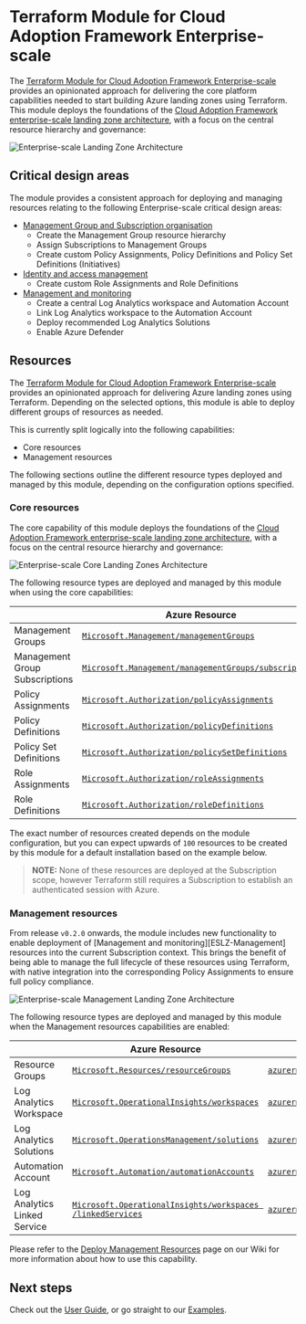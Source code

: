 # Terraform Module for Cloud Adoption Framework Enterprise-scale

The [Terraform Module for Cloud Adoption Framework Enterprise-scale][terraform-registry-caf-enterprise-scale] provides an opinionated approach for delivering the core platform capabilities needed to start building Azure landing zones using Terraform. This module deploys the foundations of the [Cloud Adoption Framework enterprise-scale landing zone architecture][ESLZ-Architecture], with a focus on the central resource hierarchy and governance:

![Enterprise-scale Landing Zone Architecture][TFAES-Overview]

## Critical design areas

The module provides a consistent approach for deploying and managing resources relating to the following Enterprise-scale critical design areas:

- [Management Group and Subscription organisation][management-group-and-subscription-organization]
  - Create the Management Group resource hierarchy
  - Assign Subscriptions to Management Groups
  - Create custom Policy Assignments, Policy Definitions and Policy Set Definitions (Initiatives)
- [Identity and access management][identity-and-access-management]
  - Create custom Role Assignments and Role Definitions
- [Management and monitoring][management-and-monitoring]
  - Create a central Log Analytics workspace and Automation Account
  - Link Log Analytics workspace to the Automation Account
  - Deploy recommended Log Analytics Solutions
  - Enable Azure Defender

## Resources

The [Terraform Module for Cloud Adoption Framework Enterprise-scale][terraform-registry-caf-enterprise-scale] provides an opinionated approach for delivering Azure landing zones using Terraform.
Depending on the selected options, this module is able to deploy different groups of resources as needed.

This is currently split logically into the following capabilities:

- Core resources
- Management resources

The following sections outline the different resource types deployed and managed by this module, depending on the configuration options specified.

### Core resources

The core capability of this module deploys the foundations of the [Cloud Adoption Framework enterprise-scale landing zone architecture][ESLZ-Architecture], with a focus on the central resource hierarchy and governance:

![Enterprise-scale Core Landing Zones Architecture][TFAES-Overview]

The following resource types are deployed and managed by this module when using the core capabilities:

|     | Azure Resource | Terraform Resource |
| --- | -------------- | ------------------ |
| Management Groups | [`Microsoft.Management/managementGroups`][arm_management_group] | [`azurerm_management_group`][azurerm_management_group] |
| Management Group Subscriptions | [`Microsoft.Management/managementGroups/subscriptions`][arm_management_group_subscriptions] | [`azurerm_management_group`][azurerm_management_group] |
| Policy Assignments | [`Microsoft.Authorization/policyAssignments`][arm_policy_assignment] | [`azurerm_policy_assignment`][azurerm_policy_assignment] |
| Policy Definitions | [`Microsoft.Authorization/policyDefinitions`][arm_policy_definition] | [`azurerm_policy_definition`][azurerm_policy_definition] |
| Policy Set Definitions | [`Microsoft.Authorization/policySetDefinitions`][arm_policy_set_definition] | [`azurerm_policy_set_definition`][azurerm_policy_set_definition] |
| Role Assignments | [`Microsoft.Authorization/roleAssignments`][arm_role_assignment] | [`azurerm_role_assignment`][azurerm_role_assignment] |
| Role Definitions | [`Microsoft.Authorization/roleDefinitions`][arm_role_definition] | [`azurerm_role_definition`][azurerm_role_definition] |

The exact number of resources created depends on the module configuration, but you can expect upwards of `100` resources to be created by this module for a default installation based on the example below.

> **NOTE:** None of these resources are deployed at the Subscription scope, however Terraform still requires a Subscription to establish an authenticated session with Azure.

### Management resources

From release `v0.2.0` onwards, the module includes new functionality to enable deployment of [Management and monitoring][ESLZ-Management] resources into the current Subscription context.
This brings the benefit of being able to manage the full lifecycle of these resources using Terraform, with native integration into the corresponding Policy Assignments to ensure full policy compliance.

![Enterprise-scale Management Landing Zone Architecture][TFAES-Management]

The following resource types are deployed and managed by this module when the Management resources capabilities are enabled:

|     | Azure Resource | Terraform Resource |
| --- | -------------- | ------------------ |
| Resource Groups | [`Microsoft.Resources/resourceGroups`][arm_resource_group] | [`azurerm_resource_group`][azurerm_resource_group] |
| Log Analytics Workspace | [`Microsoft.OperationalInsights/workspaces`][arm_log_analytics_workspace] | [`azurerm_log_analytics_workspace`][azurerm_log_analytics_workspace] |
| Log Analytics Solutions | [`Microsoft.OperationsManagement/solutions`][arm_log_analytics_solution] | [`azurerm_log_analytics_solution`][azurerm_log_analytics_solution] |
| Automation Account | [`Microsoft.Automation/automationAccounts`][arm_automation_account] | [`azurerm_automation_account`][azurerm_automation_account] |
| Log Analytics Linked Service | [`Microsoft.OperationalInsights/workspaces /linkedServices`][arm_log_analytics_linked_service] | [`azurerm_log_analytics_linked_service`][azurerm_log_analytics_linked_service] |

Please refer to the [Deploy Management Resources](./%5BUser-Guide%5D-Deploy-Management-Resources) page on our Wiki for more information about how to use this capability.

## Next steps

Check out the [User Guide](./User-Guide), or go straight to our [Examples](./Examples).

 [//]: # (*****************************)
 [//]: # (INSERT IMAGE REFERENCES BELOW)
 [//]: # (*****************************)

[TFAES-Overview]: https://github.com/Azure/terraform-azurerm-caf-enterprise-scale/wiki/media/terraform-caf-enterprise-scale-overview.png "Diagram showing the Cloud Adoption Framework Enterprise-scale Landing Zone architecture deployed by this module."
[TFAES-Management]: https://github.com/Azure/terraform-azurerm-caf-enterprise-scale/wiki/media/terraform-caf-enterprise-scale-management.png "Diagram showing the Management resources for Cloud Adoption Framework Enterprise-scale Landing Zone architecture deployed by this module."

 [//]: # (************************)
 [//]: # (INSERT LINK LABELS BELOW)
 [//]: # (************************)

[ESLZ-Architecture]: https://docs.microsoft.com/en-us/azure/cloud-adoption-framework/ready/enterprise-scale/architecture "Enterprise-scale Reference Architecture"
[terraform-registry-caf-enterprise-scale]: https://registry.terraform.io/modules/Azure/caf-enterprise-scale/azurerm/latest "Terraform Registry: Terraform Module for Cloud Adoption Framework Enterprise-scale"
[management-group-and-subscription-organization]: https://docs.microsoft.com/en-us/azure/cloud-adoption-framework/ready/enterprise-scale/management-group-and-subscription-organization "Cloud Adoption Framework: Management group and subscription organization"
[identity-and-access-management]: https://docs.microsoft.com/en-us/azure/cloud-adoption-framework/ready/enterprise-scale/identity-and-access-management "Cloud Adoption Framework: Identity and access management"
[management-and-monitoring]: https://docs.microsoft.com/en-us/azure/cloud-adoption-framework/ready/enterprise-scale/management-and-monitoring "Cloud Adoption Framework: Management and monitoring"

[arm_management_group]:               https://docs.microsoft.com/en-us/azure/templates/microsoft.management/managementgroups
[arm_management_group_subscriptions]: https://docs.microsoft.com/en-us/azure/templates/microsoft.management/managementgroups/subscriptions
[arm_policy_assignment]:              https://docs.microsoft.com/en-us/azure/templates/microsoft.authorization/policyassignments
[arm_policy_definition]:              https://docs.microsoft.com/en-us/azure/templates/microsoft.authorization/policydefinitions
[arm_policy_set_definition]:          https://docs.microsoft.com/en-us/azure/templates/microsoft.authorization/policysetdefinitions
[arm_role_assignment]:                https://docs.microsoft.com/en-us/azure/templates/microsoft.authorization/roleassignments
[arm_role_definition]:                https://docs.microsoft.com/en-us/azure/templates/microsoft.authorization/roledefinitions
[arm_resource_group]:                 https://docs.microsoft.com/en-us/azure/templates/microsoft.resources/resourcegroups
[arm_log_analytics_workspace]:        https://docs.microsoft.com/en-us/azure/templates/microsoft.operationalinsights/workspaces
[arm_log_analytics_solution]:         https://docs.microsoft.com/en-us/azure/templates/microsoft.operationsmanagement/solutions
[arm_automation_account]:             https://docs.microsoft.com/en-us/azure/templates/microsoft.automation/automationaccounts
[arm_log_analytics_linked_service]:   https://docs.microsoft.com/en-us/azure/templates/microsoft.operationalinsights/workspaces/linkedservices

[azurerm_management_group]:             https://registry.terraform.io/providers/hashicorp/azurerm/latest/docs/resources/management_group
[azurerm_policy_assignment]:            https://registry.terraform.io/providers/hashicorp/azurerm/latest/docs/resources/policy_assignment
[azurerm_policy_definition]:            https://registry.terraform.io/providers/hashicorp/azurerm/latest/docs/resources/policy_definition
[azurerm_policy_set_definition]:        https://registry.terraform.io/providers/hashicorp/azurerm/latest/docs/resources/policy_set_definition
[azurerm_role_assignment]:              https://registry.terraform.io/providers/hashicorp/azurerm/latest/docs/resources/role_assignment
[azurerm_role_definition]:              https://registry.terraform.io/providers/hashicorp/azurerm/latest/docs/resources/role_definition
[azurerm_resource_group]:               https://registry.terraform.io/providers/hashicorp/azurerm/latest/docs/resources/resource_group
[azurerm_log_analytics_workspace]:      https://registry.terraform.io/providers/hashicorp/azurerm/latest/docs/resources/log_analytics_workspace
[azurerm_log_analytics_solution]:       https://registry.terraform.io/providers/hashicorp/azurerm/latest/docs/resources/log_analytics_solution
[azurerm_automation_account]:           https://registry.terraform.io/providers/hashicorp/azurerm/latest/docs/resources/automation_account
[azurerm_log_analytics_linked_service]: https://registry.terraform.io/providers/hashicorp/azurerm/latest/docs/resources/log_analytics_linked_service
